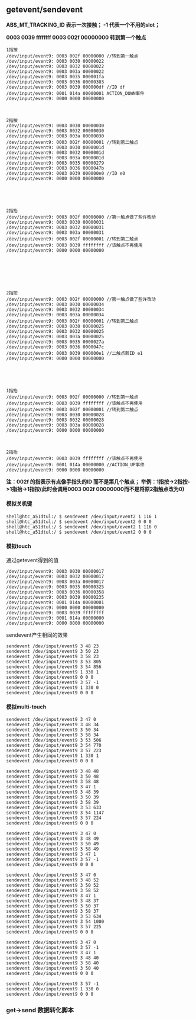 ## getevent/sendevent

**ABS_MT_TRACKING_ID  表示一次接触；  -1 代表一个不用的slot；** 

**0003 0039 ffffffff
0003 002f 00000000 转到第一个触点**


<!--more-->


    1指按
    /dev/input/event9: 0003 002f 00000000 //转到第一触点
    /dev/input/event9: 0003 0030 00000022
    /dev/input/event9: 0003 0032 00000022
    /dev/input/event9: 0003 003a 00000022
    /dev/input/event9: 0003 0035 000001fa
    /dev/input/event9: 0003 0036 00000303
    /dev/input/event9: 0003 0039 000000df //ID df
    /dev/input/event9: 0001 014a 00000001 ACTION_DOWN事件
    /dev/input/event9: 0000 0000 00000000
    
    

    2指按
    /dev/input/event9: 0003 0030 00000030
    /dev/input/event9: 0003 0032 00000030
    /dev/input/event9: 0003 003a 00000030
    /dev/input/event9: 0003 002f 00000001 //转到第二触点
    /dev/input/event9: 0003 0030 0000001d
    /dev/input/event9: 0003 0032 0000001d
    /dev/input/event9: 0003 003a 0000001d
    /dev/input/event9: 0003 0035 00000279
    /dev/input/event9: 0003 0036 0000047b
    /dev/input/event9: 0003 0039 000000e0 //ID e0
    /dev/input/event9: 0000 0000 00000000
    
    
    
    
    
    2指抬
    /dev/input/event9: 0003 002f 00000000 //第一触点做了些许改动
    /dev/input/event9: 0003 0030 00000031
    /dev/input/event9: 0003 0032 00000031
    /dev/input/event9: 0003 003a 00000031
    /dev/input/event9: 0003 002f 00000001 //转到第二触点
    /dev/input/event9: 0003 0039 ffffffff //该触点不再使用
    /dev/input/event9: 0000 0000 00000000
    
    
    
    
    
    
    
    2指按
    /dev/input/event9: 0003 002f 00000000 //第一触点做了些许改动
    /dev/input/event9: 0003 0030 00000034
    /dev/input/event9: 0003 0032 00000034
    /dev/input/event9: 0003 003a 00000034
    /dev/input/event9: 0003 002f 00000001 //转到第二触点
    /dev/input/event9: 0003 0030 00000025
    /dev/input/event9: 0003 0032 00000025
    /dev/input/event9: 0003 003a 00000025
    /dev/input/event9: 0003 0035 0000027a
    /dev/input/event9: 0003 0036 0000047c
    /dev/input/event9: 0003 0039 000000e1 //二触点新ID e1
    /dev/input/event9: 0000 0000 00000000
    
    

    
    
    1指抬
    /dev/input/event9: 0003 002f 00000000 //转到第一触点
    /dev/input/event9: 0003 0039 ffffffff //该触点不再使用
    /dev/input/event9: 0003 002f 00000001 //转到第二触点
    /dev/input/event9: 0003 0030 00000028
    /dev/input/event9: 0003 0032 00000028
    /dev/input/event9: 0003 003a 00000028
    /dev/input/event9: 0000 0000 00000000

    
    
    2指抬
    /dev/input/event9: 0003 0039 ffffffff //该触点不再使用
    /dev/input/event9: 0001 014a 00000000 //ACTION_UP事件
    /dev/input/event9: 0000 0000 00000000



**注：002f 的指表示有点像手指头的ID 而不是第几个触点；
举例：1指按->2指按->1指抬->1指按(此时会调用0003 002f 00000000而不是将原2指触点改为0)**


#### 模拟关机键

    shell@htc_a51dtul:/ $ sendevent /dev/input/event2 1 116 1
    shell@htc_a51dtul:/ $ sendevent /dev/input/event2 0 0 0
    shell@htc_a51dtul:/ $ sendevent /dev/input/event2 1 116 0
    shell@htc_a51dtul:/ $ sendevent /dev/input/event2 0 0 0


#### 模拟touch
通过getevent得到的值

    /dev/input/event9: 0003 0030 00000017
    /dev/input/event9: 0003 0032 00000017
    /dev/input/event9: 0003 003a 00000017
    /dev/input/event9: 0003 0035 00000325
    /dev/input/event9: 0003 0036 00000358
    /dev/input/event9: 0003 0039 00000235
    /dev/input/event9: 0001 014a 00000001
    /dev/input/event9: 0000 0000 00000000
    /dev/input/event9: 0003 0039 ffffffff
    /dev/input/event9: 0001 014a 00000000
    /dev/input/event9: 0000 0000 00000000

sendevent产生相同的效果


    sendevent /dev/input/event9 3 48 23
    sendevent /dev/input/event9 3 50 23
    sendevent /dev/input/event9 3 58 23
    sendevent /dev/input/event9 3 53 805
    sendevent /dev/input/event9 3 54 856
    sendevent /dev/input/event9 1 330 1
    sendevent /dev/input/event9 0 0 0
    sendevent /dev/input/event9 3 57 -1
    sendevent /dev/input/event9 1 330 0
    sendevent /dev/input/event9 0 0 0


#### 模拟multi-touch


    sendevent /dev/input/event9 3 47 0
    sendevent /dev/input/event9 3 48 34
    sendevent /dev/input/event9 3 50 34
    sendevent /dev/input/event9 3 58 34
    sendevent /dev/input/event9 3 53 506
    sendevent /dev/input/event9 3 54 770
    sendevent /dev/input/event9 3 57 223
    sendevent /dev/input/event9 1 330 1 
    sendevent /dev/input/event9 0 0 0
    
    sendevent /dev/input/event9 3 48 48
    sendevent /dev/input/event9 3 50 48
    sendevent /dev/input/event9 3 58 48
    sendevent /dev/input/event9 3 47 1
    sendevent /dev/input/event9 3 48 39
    sendevent /dev/input/event9 3 50 39
    sendevent /dev/input/event9 3 58 39
    sendevent /dev/input/event9 3 53 633
    sendevent /dev/input/event9 3 54 1147
    sendevent /dev/input/event9 3 57 224
    sendevent /dev/input/event9 0 0 0
    
    sendevent /dev/input/event9 3 47 0
    sendevent /dev/input/event9 3 48 49
    sendevent /dev/input/event9 3 50 49
    sendevent /dev/input/event9 3 58 49
    sendevent /dev/input/event9 3 47 1
    sendevent /dev/input/event9 3 57 -1
    sendevent /dev/input/event9 0 0 0
      
    sendevent /dev/input/event9 3 47 0
    sendevent /dev/input/event9 3 48 52
    sendevent /dev/input/event9 3 50 52
    sendevent /dev/input/event9 3 58 52
    sendevent /dev/input/event9 3 47 1
    sendevent /dev/input/event9 3 48 37
    sendevent /dev/input/event9 3 50 37
    sendevent /dev/input/event9 3 58 37
    sendevent /dev/input/event9 3 53 634
    sendevent /dev/input/event9 3 54 1000
    sendevent /dev/input/event9 3 57 225 
    sendevent /dev/input/event9 0 0 0
    
    sendevent /dev/input/event9 3 47 0
    sendevent /dev/input/event9 3 57 -1
    sendevent /dev/input/event9 3 47 1
    sendevent /dev/input/event9 3 48 40
    sendevent /dev/input/event9 3 58 40
    sendevent /dev/input/event9 3 50 40
    sendevent /dev/input/event9 0 0 0

    sendevent /dev/input/event9 3 57 -1
    sendevent /dev/input/event9 1 330 0
    sendevent /dev/input/event9 0 0 0


### get->send 数据转化脚本

